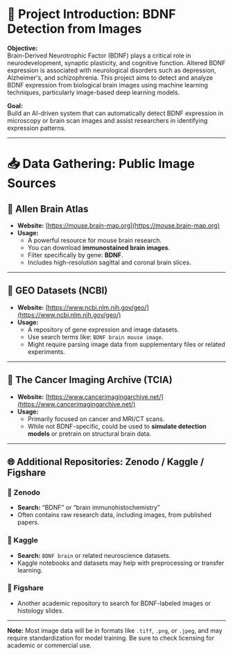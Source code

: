 # 📌 Project Introduction: BDNF Detection from Images

**Objective:**  
Brain-Derived Neurotrophic Factor (BDNF) plays a critical role in neurodevelopment, synaptic plasticity, and cognitive function. Altered BDNF expression is associated with neurological disorders such as depression, Alzheimer's, and schizophrenia. This project aims to detect and analyze BDNF expression from biological brain images using machine learning techniques, particularly image-based deep learning models.

**Goal:**  
Build an AI-driven system that can automatically detect BDNF expression in microscopy or brain scan images and assist researchers in identifying expression patterns.

---

# 📥 Data Gathering: Public Image Sources

## 🧠 Allen Brain Atlas  
- **Website:** [https://mouse.brain-map.org](https://mouse.brain-map.org)  
- **Usage:**  
  - A powerful resource for mouse brain research.
  - You can download **immunostained brain images**.
  - Filter specifically by gene: **BDNF**.
  - Includes high-resolution sagittal and coronal brain slices.

---

## 🧬 GEO Datasets (NCBI)
- **Website:** [https://www.ncbi.nlm.nih.gov/geo/](https://www.ncbi.nlm.nih.gov/geo/)  
- **Usage:**  
  - A repository of gene expression and image datasets.
  - Use search terms like: `BDNF brain mouse image`.
  - Might require parsing image data from supplementary files or related experiments.

---

## 🧲 The Cancer Imaging Archive (TCIA)
- **Website:** [https://www.cancerimagingarchive.net/](https://www.cancerimagingarchive.net/)  
- **Usage:**  
  - Primarily focused on cancer and MRI/CT scans.
  - While not BDNF-specific, could be used to **simulate detection models** or pretrain on structural brain data.

---

## 🌐 Additional Repositories: Zenodo / Kaggle / Figshare

### 🔎 Zenodo
- **Search:** “BDNF” or “brain immunohistochemistry”
- Often contains raw research data, including images, from published papers.

### 🐍 Kaggle
- **Search:** `BDNF brain` or related neuroscience datasets.
- Kaggle notebooks and datasets may help with preprocessing or transfer learning.

### 📂 Figshare
- Another academic repository to search for BDNF-labeled images or histology slides.

---

**Note:** Most image data will be in formats like `.tiff`, `.png`, or `.jpeg`, and may require standardization for model training. Be sure to check licensing for academic or commercial use.

